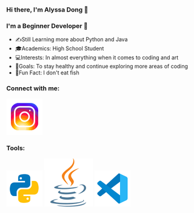 ### Hi there, I'm Alyssa Dong 🤗

### I'm a Beginner Developer 🌱
- ✍️Still Learning more about Python and Java
- 🎓Academics: High School Student
- 💻Interests: In almost everything when it comes to coding and art
- 💪Goals: To stay healthy and continue exploring more areas of coding
- 🐳Fun Fact: I don't eat fish

### Connect with me:
[![website](./images/instagram.svg)](https://www.instagram.com/alyssa_dong_0527/)

### Tools:
[![website](./images/python.svg)](https://www.python.org/)
[![website](./images/java.svg)](https://www.java.com/)
[![website](./images/VScode.svg)](https://code.visualstudio.com/)
